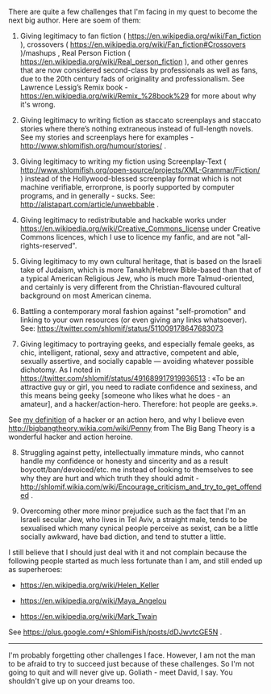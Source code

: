 There are quite a few challenges that I'm facing in my quest to become the next big author.
Here are soem of them:

1) Giving legitimacy to fan fiction ( https://en.wikipedia.org/wiki/Fan_fiction ),
crossovers ( https://en.wikipedia.org/wiki/Fan_fiction#Crossovers )/mashups , Real
Person Fiction ( https://en.wikipedia.org/wiki/Real_person_fiction ), and other genres that
are now considered second-class by professionals as well as fans, due to the 20th
century fads of originality and professionalism. See Lawrence Lessig’s Remix book -
https://en.wikipedia.org/wiki/Remix_%28book%29 for more about why it's wrong.

2) Giving legitimacy to writing fiction as staccato screenplays and staccato
stories where there’s nothing extraneous instead of full-length novels. See
my stories and screenplays here for examples -
http://www.shlomifish.org/humour/stories/ .

3) Giving legitimacy to writing my fiction using Screenplay-Text (
http://www.shlomifish.org/open-source/projects/XML-Grammar/Fiction/ ) instead of
the Hollywood-blessed screenplay format which is not machine verifiable,
errorprone, is poorly supported by computer programs, and in generally - sucks.
See: http://alistapart.com/article/unwebbable .

4) Giving legitimacy to redistributable and hackable works under
https://en.wikipedia.org/wiki/Creative_Commons_license
under Creative Commons licences, which I use to licence my fanfic, and are not
"all-rights-reserved".

5) Giving legitimacy to my own cultural heritage, that is based on the Israeli
take of Judaism, which is more Tanakh/Hebrew Bible-based than that of a typical
American Religious Jew, who is much more Talmud-oriented, and certainly is
very different from the Christian-flavoured cultural background on most
American cinema.

6) Battling a contemporary moral fashion against "self-promotion" and linking
to your own resources (or even giving any links whatsoever). See:
https://twitter.com/shlomif/status/511009178647683073

7) Giving legitimacy to portraying geeks, and especially female geeks, as
chic, intelligent, rational, sexy and attractive, competent and able, sexually
assertive, and socially capable — avoiding whatever possible dichotomy. As I
noted in https://twitter.com/shlomif/status/491689917919936513 : «To be an
attractive guy or girl, you need to radiate confidence and sexiness, and
this means being geeky [someone who likes what he does - an amateur], and
a hacker/action-hero. Therefore: hot people are geeks.».

See
[my definition](http://www.shlomifish.org/philosophy/philosophy/putting-all-cards-on-the-table-2013/#david_and_goliath)
of a hacker or an action hero, and why I believe even
http://bigbangtheory.wikia.com/wiki/Penny from The Big Bang Theory is a
wonderful hacker and action heroine.

8) Struggling against petty, intellectually immature minds, who cannot handle
my confidence or honesty and sincerity and as a result boycott/ban/devoiced/etc.
me instead of looking to themselves to see why they are hurt and which truth
they should admit - http://shlomif.wikia.com/wiki/Encourage_criticism_and_try_to_get_offended .

9) Overcoming other more minor prejudice such as the fact that I'm an Israeli
secular Jew, who lives in Tel Aviv, a straight male, tends to be sexualised
which many cynical people perceive as sexist, can be a little socially awkward,
have bad diction, and tend to stutter a little.

I still believe that I should just deal with it and not complain because the
following people started as much less fortunate than I am, and still ended up
as superheroes:

* https://en.wikipedia.org/wiki/Helen_Keller

* https://en.wikipedia.org/wiki/Maya_Angelou

* https://en.wikipedia.org/wiki/Mark_Twain

See https://plus.google.com/+ShlomiFish/posts/dDJwvtcGE5N .

-------------

I'm probably forgetting other challenges I face. However, I am not the man to
be afraid to try to succeed just because of these challenges. So I'm not going
to quit and will never give up. Goliath - meet David, I say. You shouldn't give
up on your dreams too.

